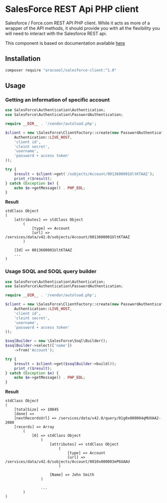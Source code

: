 # SalesForce REST Api PHP client

Salesforce / Force.com REST API PHP client. While it acts as more of a wrapper of the API methods, it should provide you with all the flexibility you will need to interact with the Salesforce REST api.

This component is based on documentation available [here](https://resources.docs.salesforce.com/sfdc/pdf/api_rest.pdf)

## Installation

```bash
composer require "aracoool/salesforce-client:^1.0"
```

## Usage

### Getting an information of specific account

```php
use SalesForce\Authentication\Authentication;
use SalesForce\Authentication\PasswordAuthentication;

require __DIR__ . '/vendor/autoload.php';

$client = new \SalesForce\ClientFactory::create(new PasswordAuthentication(
    Authentication::LIVE_HOST,
    'client id',
    'cleint secret',
    'username',
    'password + access token'
));

try {
    $result = $client->get('/sobjects/Account/0013600001UltKTAAZ');
    print_r($result);
} catch (Exception $e) {
    echo $e->getMessage() . PHP_EOL;
}
```

**Result**

```
stdClass Object
(
    [attributes] => stdClass Object
        (
            [type] => Account
            [url] => /services/data/v42.0/sobjects/Account/0013600001UltKTAAZ
        )

    [Id] => 0013600001UltKTAAZ
    ...
)
```

### Usage SOQL and SOQL query builder

```php
use SalesForce\Authentication\Authentication;
use SalesForce\Authentication\PasswordAuthentication;

require __DIR__ . '/vendor/autoload.php';

$client = new \SalesForce\ClientFactory::create(new PasswordAuthentication(
    Authentication::LIVE_HOST,
    'client id',
    'cleint secret',
    'username',
    'password + access token'
));

$soqlBuilder = new \SalesForce\Soql\Builder();
$soqlBuilder->select(['name'])
    ->from('Account');

try {
    $result = $client->get($soqlBuilder->build());
    print_r($result);
} catch (Exception $e) {
    echo $e->getMessage() . PHP_EOL;
}
```

**Result**

```
stdClass Object
(
    [totalSize] => 10845
    [done] => 
    [nextRecordsUrl] => /services/data/v42.0/query/01g0x000004qMUXAA2-2000
    [records] => Array
        (
            [0] => stdClass Object
                (
                    [attributes] => stdClass Object
                        (
                            [type] => Account
                            [url] => /services/data/v42.0/sobjects/Account/0010x000003mP6UAAU
                        )

                    [Name] => John Smith
                )
                
                ...
        )
)
```
